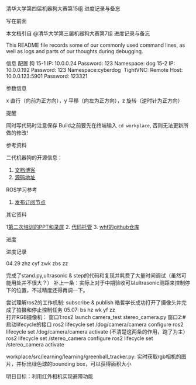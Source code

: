 清华大学第四届机器狗大赛第15组 进度记录与备忘

写在前面

本文档引自 @清华大学第三届机器狗大赛第7组 进度记录与备忘

This README file records some of our commonly used command lines, as well as logs and parts of our thoughts during debugging.

信息
配置
狗
 15-1
 IP: 10.0.0.24
 Password: 123
 Namespace: dog
 15-2
 IP: 10.0.0.192
 Password: 123
 Namespace:cyberdog 
 TightVNC:
 Remote Host: 10.0.0.123:5901
 Password: 123321

参数信息

x 直行（向前为正方向），y 平移（向左为正方向），z 旋转（逆时针为正方向）

提醒

 同时写代码时注意保存
 Build之前要先在终端输入 `cd workplace`, 否则无法更新所做的修改!

参考资料

二代机器狗的开源信息：

1. [文档博客](https://miroboticslab.github.io/blogs/#/)
2. [源码地址](https://github.com/MiRoboticsLab/cyberdog_ws)

ROS学习参考

1. [发布订阅节点](https://blog.csdn.net/qq_38649880/article/details/104423203)

其它资料

1[第二次培训的PPT和录屏](https://cloud.tsinghua.edu.cn/d/9aefef66ac9542a6944d/)
2. [代码托管](https://git.tsinghua.edu.cn/cyberdog_competition/2024)
3. [whf的github仓库](https://github.com/HeFeiW/cyberdog_az)

进度

进度记录

04.29 zhz cyf zwk zbs zz

 完成了stand.py,ultrasonic & step的代码和复现并耗费了大量时间调试（虽然可能用处并不很大？）
 补上一条：实际上对于中期验收可以ultrasonic测距来控制停下的位置，不过精度还得再调一下。

 尝试理解ros2的工作机制: subscribe & publish
 皓哲学长成功打开了摄像头并完成了拍摄和停止控制任务
05.07: bs hz wk yf zz  
打开RGB摄像机：
窗口1:ros2 launch camera_test stereo_camera.py
窗口2:# 启动lifecycle的接口
ros2 lifecycle set /dog/camera/camera configure 
ros2 lifecycle set /dog/camera/camera activate (不清楚这两条的作用，跑了为主）
ros2 lifecycle set /stereo_camera configure 
ros2 lifecycle set /stereo_camera activate

workplace/src/learning/learning/greenball_tracker.py:
实时获取rgb相机的图片，并标出绿色球的bounding box，可以获得面积大小

明日目标：利用红外相机实现避障功能

